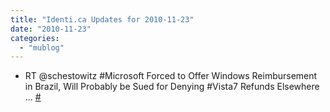 ```yaml
---
title: "Identi.ca Updates for 2010-11-23"
date: "2010-11-23"
categories: 
  - "mublog"
---
```


- RT @schestowitz #Microsoft Forced to Offer Windows Reimbursement in Brazil, Will Probably be Sued for Denying #Vista7 Refunds Elsewhere ... [#](http://identi.ca/notice/59109590)
